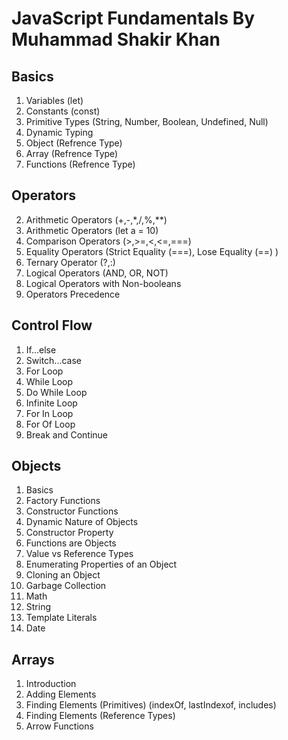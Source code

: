 # JavaScript Fundamentals By Muhammad Shakir Khan
## Basics
1. Variables (let)
2. Constants (const)
3. Primitive Types (String, Number, Boolean, Undefined, Null)
4. Dynamic Typing
5. Object (Refrence Type)
6. Array (Refrence Type)
7. Functions (Refrence Type)

## Operators
2. Arithmetic Operators (+,-,*,/,%,**)
3. Arithmetic Operators (let a = 10)
4. Comparison Operators (>,>=,<,<=,===)
5. Equality Operators (Strict Equality (===), Lose Equality (==) )
6. Ternary Operator (?,:)
7. Logical Operators (AND, OR, NOT)
8. Logical Operators with Non-booleans
10. Operators Precedence

## Control Flow
1. If...else
2. Switch...case
3. For Loop
4. While Loop
5. Do While Loop
6. Infinite Loop
7. For In Loop
8. For Of Loop
9. Break and Continue

## Objects
1. Basics
2. Factory Functions
3. Constructor Functions
4. Dynamic Nature of Objects
5. Constructor Property
6. Functions are Objects
7. Value vs Reference Types
8. Enumerating Properties of an Object
9. Cloning an Object
10. Garbage Collection
11. Math
12. String
13. Template Literals
14. Date

## Arrays
1. Introduction
2. Adding Elements
3. Finding Elements (Primitives) (indexOf, lastIndexof, includes)
4. Finding Elements (Reference Types)
5. Arrow Functions